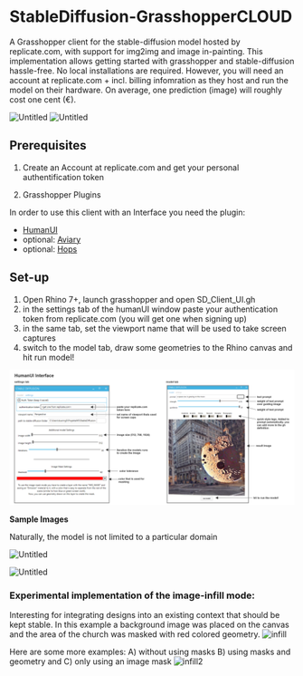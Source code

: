 # StableDiffusion-GrasshopperCLOUD
A Grasshopper client for the stable-diffusion model hosted by replicate.com, with support for img2img and image in-painting. This implementation allows getting started with grasshopper and stable-diffusion
hassle-free. No local installations are required. However, you will need an account at replicate.com + incl. billing infomration as they host and run the model on their hardware. On average, one prediction (image) will roughly cost one cent (€).


![Untitled](https://github.com/SerjoschDuering/Grasshopper-StableDiffusion/raw/main/images/Untitled.png)
![Untitled](https://github.com/SerjoschDuering/Grasshopper-StableDiffusion/raw/main/images/spcow.PNG)

## Prerequisites

1) Create an Account at replicate.com and get your personal authentification token

2) Grasshopper Plugins

In order to use this client with an Interface you need the plugin:
- [HumanUI](https://www.food4rhino.com/en/app/human-ui)
- optional: [Aviary](https://www.food4rhino.com/en/app/aviary)
- optional: [Hops](https://developer.rhino3d.com/guides/compute/hops-component/)


## Set-up

1. Open Rhino 7+, launch grasshopper and open SD_Client_UI.gh
2. in the settings tab of the humanUI window paste your authentication token from replicate.com (you will get one when signing up)
3. in the same tab, set the viewport name that will be used to take screen captures
4. switch to the model tab, draw some geometries to the Rhino canvas and hit run model!

![Untitled](https://github.com/SerjoschDuering/StableDiffusion-GrasshopperCLOUD/raw/main/docs/UIA.PNG)

**Sample Images** 

Naturally, the model is not limited to a particular domain

![Untitled](https://github.com/SerjoschDuering/Grasshopper-StableDiffusion/raw/main/images/Untitled%202.png)

![Untitled](https://github.com/SerjoschDuering/Grasshopper-StableDiffusion/raw/main/images/Untitled%203.png)

### Experimental implementation of the image-infill mode:
Interesting for integrating designs into an existing context that should be kept stable. In this example a background image was placed on the canvas and the area of the church was masked with red colored geometry. 
![infill](https://github.com/SerjoschDuering/StableDiffusion-Grasshopper/raw/main/docs/assets/grasshopper/infill.png)

Here are some more examples: A) without using masks B) using masks and geometry and C) only using an image mask
![infill2](https://github.com/SerjoschDuering/StableDiffusion-GrasshopperCLOUD/raw/main/docs/infillExamples.PNG)
